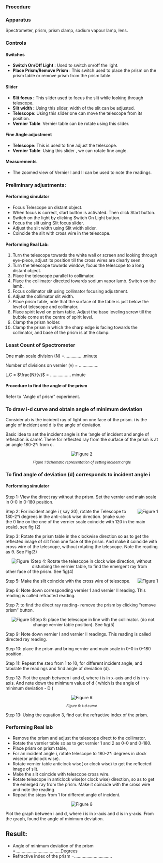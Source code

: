 ### Procedure

### Apparatus 
 
Spectrometer, prism, prism clamp, sodium vapour lamp, lens.

### Controls
#### Switches
- **Switch On/Off Light** : Used to switch on/off the light.
- **Place Prism/Remove Prism** : This switch used to place the prism on the prism table or remove prism from the prism table.
#### Slider
- **Slit focus** : This slider used to focus the slit while looking through telescope.
- **Slit width** : Using this slider, width of the slit can be adjusted.
- **Telescope**: Using this slider one can move the telescope from its position.
- **Vernier Table**: Vernier table can be rotate using this slider.
#### Fine Angle adjustment
- **Telescope**: This is used to fine adjust the telescope.
- **Vernier Table**: Using this slider , we can rotate fine angle.
#### Measurements
- The zoomed view of Vernier I and II can be used to note the readings.

 ### Preliminary adjustments:
 #### Performing simulator
- Focus Telescope on distant object.
- When focus is correct, start button is activated. Then click Start button.
- Switch on the light by clicking Switch On Light button.
- Focus the slit using Slit focus slider.
- Adjust the slit width using Slit width slider.
- Coincide the slit with cross wire in the telescope.
#### Performing Real Lab:

1. Turn the telescope towards the white wall or screen and looking through eye-piece, adjust its position till the cross wires are clearly seen.
2. Turn the telescope towards window, focus the telescope to a long distant object.
3. Place the telescope parallel to collimator.
4. Place the collimator directed towards sodium vapor lamb. Switch on the lamb.
5. Focus collimator slit using collimator focusing adjustment.
6. Adjust the collimator slit width.
7. Place prism table, note that the surface of the table is just below the level of telescope and collimator.
8. Place spirit level on prism table. Adjust the base leveling screw till the bubble come at the centre of spirit level.
9. Clamp the prism holder.
10. Clamp the prism in which the sharp edge is facing towards the collimator, and base of the prism is at the clamp.


### Least Count of Spectrometer

One main scale division (N)  =................minute

Number of divisions on vernier (v) = ................

L.C = $\frac{N}{v}$ = ................. minute


#### Procedure to find the angle of the prism

Refer to "Angle of prism" experiment.

### To draw i-d curve and obtain angle of minimum deviation

Consider ab is the incident ray of light on one face of the prism. i is the angle of incident and d is the angle of deviation.

Basic idea to set the incident angle is the ‘angle of incident and angle of reflection is same’. There for reflected ray from the surface of the prism is at an angle 180-2*i from c. 


<div style="display: block; margin-left: auto; margin-right: auto; text-align: center; width: fit-content;">
<img src="./images/figure2.jpg" alt="Figure 2" style="max-width: 600px; height: auto;">
<p style="text-align: center; font-size: smaller; font-style: italic;">Figure 1:Schematic representation of setting incident angle  </p>
</div>

### To find angle of deviation (d) corresponds to incident angle i 

#### Performing simulator

Step 1: View the direct ray without the prism. Set the vernier and main scale in 0-0 in 0-180 position.


<div style="float: right; margin-left: 20px;"> <img src="./images/figure3.jpg" alt="Figure 1" style="max-width: 200px; height: auto;"> <p style="text-align: center; font-size: smaller; font-style: italic;"></p> </div>

Step 2: For incident angle i ( say 30), rotate the Telescope to 180-2*i degrees in the anti-clock wise direction. (make sure the 0 line on the one of the vernier scale coincide with 120 in the main scale), see fig (2)

Step 3: Rotate the prism table in the clockwise direction so as to get the reflected image of slit from one face of the prism. And make it coincide with cross wire of the telescope, without rotating the telescope. Note the reading as θ. See Fig(3)

<div style="float: left; margin-left: 20px;"> <img src="./images/figure4.jpg" alt="Figure 1" style="max-width: 250px; height: auto;"> <p style="text-align: center; font-size: smaller; font-style: italic;"></p> </div>

Step 4: Rotate the telescope in clock wise direction, without disturbing the vernier table, to find the emergent ray from other face of the prism. See fig(4)


<div style="float: right; margin-left: 20px;"> <img src="./images/figure5.jpg" alt="Figure 1" style="max-width: 250px; height: auto;"> <p style="text-align: center; font-size: smaller; font-style: italic;"></p> </div>

Step 5: Make the slit coincide with the cross wire of telescope.

Step 6: Note down corresponding vernier 1 and vernier II reading. This reading is called refracted reading.

Step 7: to find the direct ray reading- remove the prism by clicking “remove prism” button.
<div style="float: left; margin-left: 20px;"> <img src="./images/figure6.jpg" alt="Figure 5" style="max-width: 250px; height: auto;"> <p style="text-align: center; font-size: smaller; font-style: italic;"></p> </div>

Step 8: place the telescope in line with the collimator. (do not change vernier table position). See fig(5)

Step 9: Note down vernier I and vernier II readings. This reading is called directed ray reading.

Step 10: place the prism and bring vernier and main scale in 0-0 in 0-180 position.

Step 11: Repeat the step from 1 to 10, for different incident angle, and tabulate the readings and find angle of deviation (d).

Step 12: Plot the graph between i and d, where i is in x-axis and d is in y-axis. And note down the minimum value of d ( which is the angle of minimum deviation - D )

<div style="display: block; margin-left: auto; margin-right: auto; text-align: center; width: fit-content;">
<img src="./images/figure7.jpg" alt="Figure 6" style="max-width: 600px; height: auto;">
<p style="text-align: center; font-size: smaller; font-style: italic;">Figure 6: i-d curve </p>
</div>

Step 13: Using the equation 3, find out the refractive index of the prism.

### Performing Real lab

- Remove the prism and adjust the telescope direct to the collimator.
- Rotate the vernier table so as to get vernier 1 and 2 as 0-0 and 0-180.
- Place prism on prism table,
- For an incident angle i, rotate telescope to 180-2*i degrees in clock wise(or anticlock wise).
- Rotate vernier table anticlock wise( or clock wise) to get the reflected image of slit.
- Make the slit coincide with telescope cross wire.
- Rotate telescope in anticlock wise(or clock wise) direction, so as to get the emerged ray from the prism. Make it coincide with the cross wire and note the reading.
- Repeat the steps from 1 for different angle of incident.

<div style="display: block; margin-left: auto; margin-right: auto; text-align: center; width: fit-content;">
<img src="./images/figure8.jpg" alt="Figure 6" style="max-width: 600px; height: auto;">
<p style="text-align: center; font-size: smaller; font-style: italic;"> </p>
</div>

Plot the graph between i and d, where i is in x-axis and d is in y-axis. From the graph, found the angle of minimum deviation.

##  Result:

- Angle of minimum deviation of the prism	=……………………………….Degrees  
- Refractive index of the prism	=...............................
